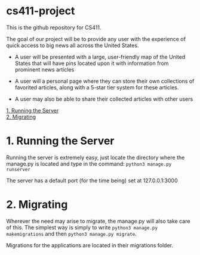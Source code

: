 # cs411-project

This is the github repository for CS411. 

The goal of our project will be to provide any user with the experience of quick access to big news all across the United States. 

* A user will be presented with a large, user-friendly map of the United States that will have pins located upon it with information from prominent news articles

* A user will a personal page where they can store their own collections of favorited articles, along with a 5-star tier system for these articles. 

* A user may also be able to share their collected articles with other users

[1. Running the Server](#1-run-server)<br/>
[2. Migrating](#2-migrating)<br/>

# 1. Running the Server
Running the server is extremely easy, just locate the directory where the manage.py is located and type in the command: `python3 manage.py runserver`

The server has a default port (for the time being) set at 127.0.0.1:3000

# 2. Migrating
Wherever the need may arise to migrate, the manage.py will also take care of this. The simplest way is simply to write `python3 manage.py makemigrations` and then `python3 manage.py migrate`.

Migrations for the applications are located in their migrations folder. 


